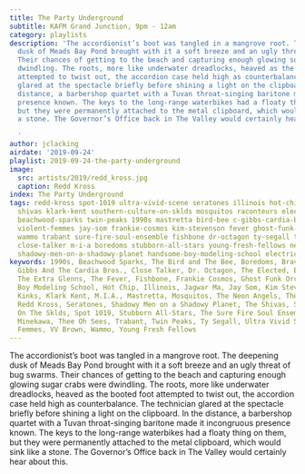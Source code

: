 ```yaml
---
title: The Party Underground
subtitle: KAFM Grand Junction, 9pm - 12am
category: playlists
description: 'The accordionist’s boot was tangled in a mangrove root. The deepening
  dusk of Meads Bay Pond brought with it a soft breeze and an ugly threat of bug swarms.
  Their chances of getting to the beach and capturing enough glowing sugar crabs were
  dwindling. The roots, more like underwater dreadlocks, heaved as the booted foot
  attempted to twist out, the accordion case held high as counterbalance. The technician
  glared at the spectacle briefly before shining a light on the clipboard. In the
  distance, a barbershop quartet with a Tuvan throat-singing baritone made it incongruous
  presence known. The keys to the long-range waterbikes had a floaty thing on them,
  but they were permanently attached to the metal clipboard, which would sink like
  a stone. The Governor’s Office back in The Valley would certainly hear about this.

  '
author: jclacking
airdate: '2019-09-24'
playlist: 2019-09-24-the-party-underground
image:
  src: artists/2019/redd_kross.jpg
  caption: Redd Kross
index: The Party Underground
tags: redd-kross spot-1019 ultra-vivid-scene seratones illinois hot-chip brave-combo
  shivas klark-kent southern-culture-on-sklds mosquitos raconteurs elected extra-glenns
  beachwood-sparks twin-peaks 1990s mastretta bird-bee c-gibbs-cardia-bros takako-minekawa
  violent-femmes jay-som frankie-cosmos kim-stevenson fever ghost-funk-orchestra vv-brown
  wammo trabant sure-fire-soul-ensemble fishbone dr-octagon ty-segall thee-oh-sees
  close-talker m-i-a boredoms stubborn-all-stars young-fresh-fellows neon-angels kinks
  shadowy-men-on-a-shadowy-planet handsome-boy-modeling-school electric-spinach jagwar-ma
keywords: 1990s, Beachwood Sparks, The Bird and The Bee, Boredoms, Brave Combo, C.
  Gibbs And The Cardia Bros., Close Talker, Dr. Octagon, The Elected, Electric Spinach,
  The Extra Glenns, The Fever, Fishbone, Frankie Cosmos, Ghost Funk Orchestra, Handsome
  Boy Modeling School, Hot Chip, Illinois, Jagwar Ma, Jay Som, Kim Stevenson, The
  Kinks, Klark Kent, M.I.A., Mastretta, Mosquitos, The Neon Angels, The Raconteurs,
  Redd Kross, Seratones, Shadowy Men on a Shadowy Planet, The Shivas, Southern Culture
  On The Sklds, Spot 1019, Stubborn All-Stars, The Sure Fire Soul Ensemble, Takako
  Minekawa, Thee Oh Sees, Trabant, Twin Peaks, Ty Segall, Ultra Vivid Scene, Violent
  Femmes, VV Brown, Wammo, Young Fresh Fellows
---
```

The accordionist’s boot was tangled in a mangrove root. The deepening dusk of Meads Bay Pond brought with it a soft breeze and an ugly threat of bug swarms. Their chances of getting to the beach and capturing enough glowing sugar crabs were dwindling. The roots, more like underwater dreadlocks, heaved as the booted foot attempted to twist out, the accordion case held high as counterbalance. The technician glared at the spectacle briefly before shining a light on the clipboard. In the distance, a barbershop quartet with a Tuvan throat-singing baritone made it incongruous presence known. The keys to the long-range waterbikes had a floaty thing on them, but they were permanently attached to the metal clipboard, which would sink like a stone. The Governor’s Office back in The Valley would certainly hear about this.

